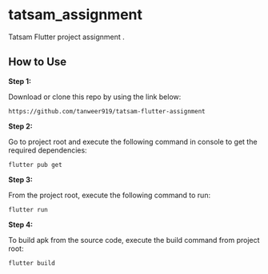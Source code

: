 # tatsam_assignment

Tatsam Flutter project assignment .

## How to Use

**Step 1:**

Download or clone this repo by using the link below:

```
https://github.com/tanweer919/tatsam-flutter-assignment
```

**Step 2:**

Go to project root and execute the following command in console to get the required dependencies:

```
flutter pub get
```

**Step 3:**

From the project root, execute the following command to run:
```
flutter run
```


**Step 4:**

To build apk from the source code, execute the build command from project root:
```
flutter build
```
